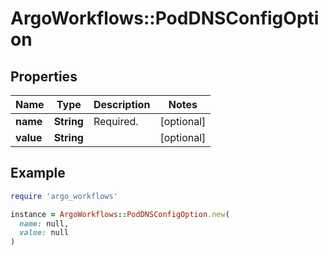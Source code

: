 # ArgoWorkflows::PodDNSConfigOption

## Properties

| Name | Type | Description | Notes |
| ---- | ---- | ----------- | ----- |
| **name** | **String** | Required. | [optional] |
| **value** | **String** |  | [optional] |

## Example

```ruby
require 'argo_workflows'

instance = ArgoWorkflows::PodDNSConfigOption.new(
  name: null,
  value: null
)
```

